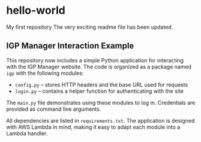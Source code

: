# hello-world
My first repository
The very exciting readme file has been updated.

## IGP Manager Interaction Example

This repository now includes a simple Python application for interacting with the IGP Manager website. The code is organized as a package named `igp` with the following modules:

- `config.py` – stores HTTP headers and the base URL used for requests
- `login.py` – contains a helper function for authenticating with the site

The `main.py` file demonstrates using these modules to log in. Credentials are provided as command line arguments.

All dependencies are listed in `requirements.txt`. The application is designed with AWS Lambda in mind, making it easy to adapt each module into a Lambda handler.
